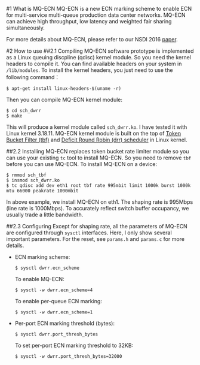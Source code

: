 #1 What is MQ-ECN
MQ-ECN is a new ECN marking scheme to enable ECN for multi-service multi-queue production data center networks. MQ-ECN can achieve high throughput, low latency and weighted fair sharing simultaneously. 

For more details about MQ-ECN, please refer to our NSDI 2016 <a href="http://sing.cse.ust.hk/papers/mqecn.pdf">paper</a>.

#2 How to use
##2.1 Compiling
MQ-ECN software prototype is implemented as a Linux queuing discpline (qdisc) kernel module. So you need the kernel headers to compile it. You can find available headers on your system in `/lib/modules`. To install the kernel headers, you just need to use the following command：
<pre><code>$ apt-get install linux-headers-$(uname -r)
</code></pre>

Then you can compile MQ-ECN kernel module:
<pre><code>$ cd sch_dwrr
$ make
</code></pre>

This will produce a kernel module called `sch_dwrr.ko`. I have tested it with Linux kernel 3.18.11. MQ-ECN kernel module is built on the top of <a href="http://lxr.free-electrons.com/source/net/sched/sch_tbf.c">Token Bucket Filter (tbf)</a> and <a href="http://lxr.free-electrons.com/source/net/sched/sch_drr.c">Deficit Round Robin (drr) scheduler</a> in Linux kernel. 

##2.2 Installing
MQ-ECN replaces token bucket rate limiter module so you can use your existing `tc` tool to install MQ-ECN. So you need to remove `tbf` before you can use MQ-ECN. To install MQ-ECN on a device:

<pre><code>$ rmmod sch_tbf
$ insmod sch_dwrr.ko
$ tc qdisc add dev eth1 root tbf rate 995mbit limit 1000k burst 1000k mtu 66000 peakrate 1000mbit
</code></pre>

In above example, we install MQ-ECN on eth1. The shaping rate is 995Mbps (line rate is 1000Mbps). To accurately reflect switch buffer occupancy, we usually trade a little bandwidth. 

##2.3 Configuring
Except for shaping rate, all the parameters of MQ-ECN are configured through `sysctl` interfaces. Here, I only show several important parameters. For the reset, see `params.h` and `params.c` for more details.
<ul>
<li>ECN marking scheme:
<pre><code>$ sysctl dwrr.ecn_scheme
</code></pre>
To enable MQ-ECN:
<pre><code>$ sysctl -w dwrr.ecn_scheme=4
</code></pre>
To enable per-queue ECN marking:
<pre><code>$ sysctl -w dwrr.ecn_scheme=1
</code></pre>
</li>
<li>Per-port ECN marking threshold (bytes):
<pre><code>$ sysctl dwrr.port_thresh_bytes
</code></pre>
To set per-port ECN marking threshold to 32KB:
<pre><code>$ sysctl -w dwrr.port_thresh_bytes=32000
</code></pre>
</li>
</ul>
